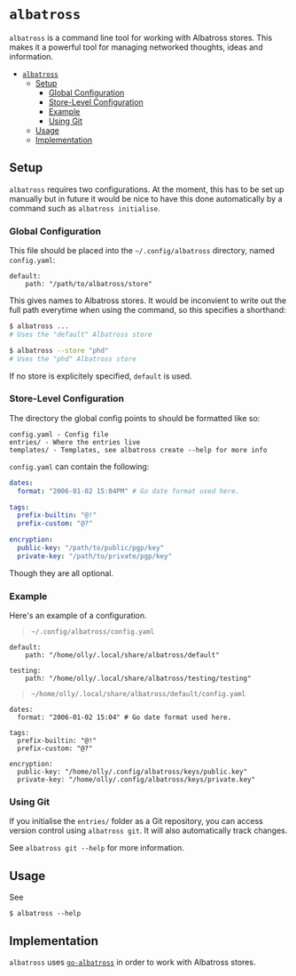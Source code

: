 # `albatross`
`albatross` is a command line tool for working with Albatross stores. This makes it a powerful tool for managing networked thoughts, ideas and information.

- [`albatross`](#albatross)
  - [Setup](#setup)
    - [Global Configuration](#global-configuration)
    - [Store-Level Configuration](#store-level-configuration)
    - [Example](#example)
    - [Using Git](#using-git)
  - [Usage](#usage)
  - [Implementation](#implementation)

## Setup
`albatross` requires two configurations. At the moment, this has to be set up manually but in future it would be nice to have this done automatically by a command such as `albatross initialise`.

### Global Configuration
This file should be placed into the `~/.config/albatross` directory, named `config.yaml`:

```
default:
    path: "/path/to/albatross/store"
```

This gives names to Albatross stores. It would be inconvient to write out the full path everytime when using the command, so this specifies a shorthand:

```sh
$ albatross ...
# Uses the "default" Albatross store

$ albatross --store "phd"
# Uses the "phd" Albatross store 
```

If no store is explicitely specified, `default` is used.

### Store-Level Configuration
The directory the global config points to should be formatted like so:

```
config.yaml - Config file
entries/ - Where the entries live
templates/ - Templates, see albatross create --help for more info
```

`config.yaml` can contain the following:

```yaml
dates:
  format: "2006-01-02 15:04PM" # Go date format used here.

tags:
  prefix-builtin: "@!"
  prefix-custom: "@?"

encryption:
  public-key: "/path/to/public/pgp/key"
  private-key: "/path/to/private/pgp/key"
```

Though they are all optional.

### Example
Here's an example of a configuration.

> `~/.config/albatross/config.yaml`
```
default:
    path: "/home/olly/.local/share/albatross/default"

testing:
    path: "/home/olly/.local/share/albatross/testing/testing"
```

> `~/home/olly/.local/share/albatross/default/config.yaml`
```
dates:
  format: "2006-01-02 15:04" # Go date format used here.

tags:
  prefix-builtin: "@!"
  prefix-custom: "@?"

encryption:
  public-key: "/home/olly/.config/albatross/keys/public.key"
  private-key: "/home/olly/.config/albatross/keys/private.key"
```

### Using Git
If you initialise the `entries/` folder as a Git repository, you can access version control using `albatross git`. It will also automatically track changes.

See `albatross git --help` for more information.

## Usage
See

```
$ albatross --help
```

## Implementation
`albatross` uses [`go-albatross`](https://github.com/albatross-org/go-albatross) in order to work with Albatross stores.